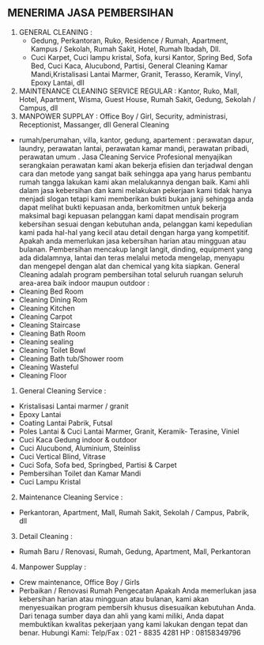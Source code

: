 ## MENERIMA JASA PEMBERSIHAN
1. GENERAL CLEANING :
    -  Gedung, Perkantoran, Ruko, Residence / Rumah, Apartment, Kampus / Sekolah, Rumah Sakit, Hotel, Rumah Ibadah, Dll.
    -  Cuci Karpet, Cuci lampu kristal, Sofa, kursi Kantor, Spring Bed, Sofa Bed,  Cuci Kaca, Alucubond, Partisi, General Cleaning Kamar Mandi,Kristalisasi Lantai Marmer, Granit, Terasso, Keramik, Vinyl, Epoxy Lantai, dll
2. MAINTENANCE CLEANING SERVICE REGULAR :
Kantor, Ruko, Mall, Hotel, Apartment, Wisma, Guest House, Rumah Sakit, Gedung, Sekolah / Campus, dll
3. MANPOWER SUPPLAY :
Office Boy / Girl, Security, administrasi, Receptionist, Massanger, dll
General Cleaning
- rumah/perumahan, villa, kantor, gedung, apartement :
perawatan dapur, laundry, perawatan lantai, perawatan kamar mandi, perawatan pribadi, perawatan umum .
 Jasa Cleaning Service Profesional  menyajikan serangkaian perawatan
 kami akan bekerja efisien dan terjadwal dengan cara dan metode yang sangat baik sehingga apa yang harus pembantu rumah tangga lakukan kami akan melalukannya dengan baik.
Kami ahli dalam jasa kebersihan dan kami melakukan pekerjaan kami tidak hanya menjadi slogan tetapi kami memberikan bukti bukan janji sehingga anda dapat melihat bukti kepuasan anda, berkomitmen untuk bekerja maksimal bagi kepuasan pelanggan kami dapat mendisain program kebersihan sesuai dengan kebutuhan anda, pelanggan kami  kepedulian kami pada hal-hal yang kecil atau detail dengan harga yang kompetitif.
 Apakah anda memerlukan jasa kebersihan harian atau mingguan atau bulanan.
 Pembersihan mencakup langit langit, dinding, equipment yang ada didalamnya, lantai dan teras melalui metoda mengelap, menyapu dan mengepel dengan alat dan chemical yang kita siapkan.
 General Cleaning adalah program pembersihan total seluruh ruangan seluruh area-area baik indoor maupun outdoor :
 - Cleaning Bed Room
 - Cleaning Dining Rom
 - Cleaning Kitchen
 - Cleaning Carpot
 - Cleaning Staircase
 - Cleaning Bath Room
 - Cleaning sealing
 - Cleaning Toilet Bowl
 - Cleaning Bath tub/Shower room
 - Cleaning Wasteful
 - Cleaning Floor
  
1. General Cleaning Service :
 - Kristalisasi Lantai marmer / granit
 - Epoxy Lantai
 - Coating Lantai Pabrik, Futsal
 - Poles Lantai & Cuci Lantai Marmer, Granit, Keramik- Terasine, Viniel
 - Cuci Kaca Gedung indoor & outdoor
 - Cuci Alucubond, Aluminium, Steinliss
 - Cuci Vertical Blind, Vitrase
 - Cuci Sofa, Sofa bed, Springbed, Partisi & Carpet
 - Pembersihan Toilet dan Kamar Mandi
-  Cuci Lampu Kristal

2. Maintenance Cleaning Service :
 - Perkantoran, Apartment, Mall, Rumah Sakit,
 Sekolah / Campus, Pabrik, dll

3. Detail Cleaning :
 - Rumah Baru / Renovasi, Rumah, Gedung, Apartment,
 Mall, Perkantoran
  4. Manpower Supplay :
 - Crew maintenance, Office Boy / Girls
 - Perbaikan / Renovasi Rumah Pengecatan
 Apakah Anda memerlukan jasa kebersihan  harian atau mingguan atau bulanan, kami akan menyesuaikan program pembersih  khusus disesuaikan kebutuhan Anda. Dari tenaga sumber daya dan ahli yang kami miliki, Anda dapat membuktikan kwalitas pekerjaan yang  kami lakukan dengan tepat dan benar.
 Hubungi Kami:
   Telp/Fax  :  021 - 8835 4281
   HP        :  08158349796
